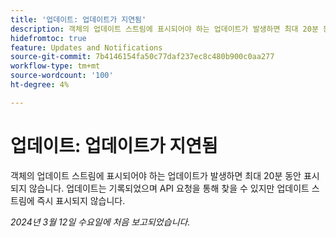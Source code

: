 ```yaml
---
title: '업데이트: 업데이트가 지연됨'
description: 객체의 업데이트 스트림에 표시되어야 하는 업데이트가 발생하면 최대 20분 동안 표시되지 않습니다. 업데이트는 기록되었으며 API 요청을 통해 찾을 수 있지만 업데이트 스트림에 즉시 표시되지 않습니다.
hidefromtoc: true
feature: Updates and Notifications
source-git-commit: 7b4146154fa50c77daf237ec8c480b900c0aa277
workflow-type: tm+mt
source-wordcount: '100'
ht-degree: 4%

---
```



# 업데이트: 업데이트가 지연됨

객체의 업데이트 스트림에 표시되어야 하는 업데이트가 발생하면 최대 20분 동안 표시되지 않습니다. 업데이트는 기록되었으며 API 요청을 통해 찾을 수 있지만 업데이트 스트림에 즉시 표시되지 않습니다.

_2024년 3월 12일 수요일에 처음 보고되었습니다._
